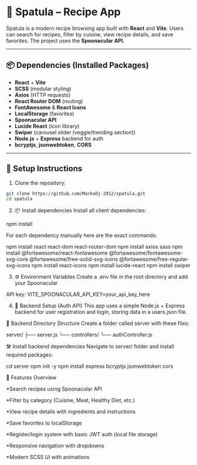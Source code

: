 # 🥄 Spatula – Recipe App

Spatula is a modern recipe browsing app built with **React** and **Vite**. Users can search for recipes, filter by cuisine, view recipe details, and save favorites. The project uses the **Spoonacular API**.

---

## 📦 Dependencies (Installed Packages)

- **React** + **Vite**
- **SCSS** (modular styling)
- **Axios** (HTTP requests)
- **React Router DOM** (routing)
- **FontAwesome** & **React Icons**
- **LocalStorage** (favorites)
- **Spoonacular API**
- **Lucide React** (icon library)
- **Swiper** (carousel slider (veggie/trending section))
- **Node.js** + **Express** backend for auth
- **bcryptjs**, **jsonwebtoken**, **CORS**

---

## 🔧 Setup Instructions

1. Clone the repository:

```bash
git clone https://github.com/MarkoDj-2912/spatula.git
cd spatula
```

2. 📦 Install dependencies
   Install all client dependencies:

npm install

For each dependency manually here are the exact commands:

npm install react react-dom react-router-dom
npm install axios sass
npm install @fortawesome/react-fontawesome @fortawesome/fontawesome-svg-core @fortawesome/free-solid-svg-icons @fortawesome/free-regular-svg-icons
npm install react-icons
npm install lucide-react
npm install swiper

3. ⚙️ Environment Variables
   Create a .env file in the root directory and add your Spoonacular

API key:
VITE_SPOONACULAR_API_KEY=your_api_key_here

4. 🔐 Backend Setup (Auth API)
   This app uses a simple Node.js + Express backend for user registration and login, storing data in a users.json file.

📁 Backend Directory Structure
Create a folder called server with these files:

server/
├── server.js
└── controllers/
└── authController.js

🛠 Install backend dependencies
Navigate to server/ folder and install required packages:

cd server
npm init -y
npm install express bcryptjs jsonwebtoken cors

💾 Features Overview

\*Search recipes using Spoonacular API

\*Filter by category (Cuisine, Meat, Healthy Diet, etc.)

\*View recipe details with ingredients and instructions

\*Save favorites to localStorage

\*Register/login system with basic JWT auth (local file storage)

\*Responsive navigation with dropdowns

\*Modern SCSS UI with animations
